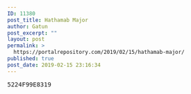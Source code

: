 ```yaml
---
ID: 11380
post_title: Hathamab Major
author: Gatun
post_excerpt: ""
layout: post
permalink: >
  https://portalrepository.com/2019/02/15/hathamab-major/
published: true
post_date: 2019-02-15 23:16:34
---
```

<pre>5224F99E8319</pre>